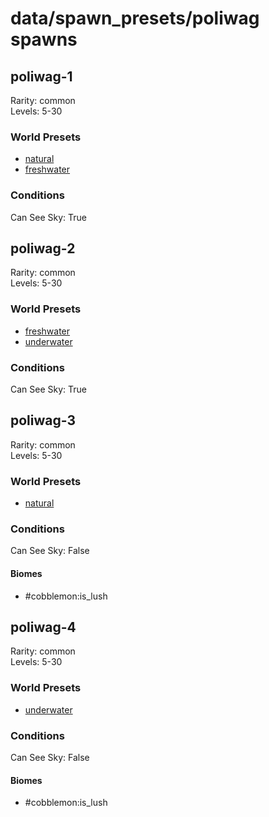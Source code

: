 # data/spawn_presets/poliwag spawns  
  
## poliwag-1  
Rarity: common  
Levels: 5-30  
  
### World Presets  
* [natural](/data/spawn_data/natural.md)  
* [freshwater](/data/spawn_data/freshwater.md)  
  
### Conditions  
Can See Sky: True  
  
## poliwag-2  
Rarity: common  
Levels: 5-30  
  
### World Presets  
* [freshwater](/data/spawn_data/freshwater.md)  
* [underwater](/data/spawn_data/underwater.md)  
  
### Conditions  
Can See Sky: True  
  
## poliwag-3  
Rarity: common  
Levels: 5-30  
  
### World Presets  
* [natural](/data/spawn_data/natural.md)  
  
### Conditions  
Can See Sky: False  
  
#### Biomes  
  * #cobblemon:is_lush
  
  
## poliwag-4  
Rarity: common  
Levels: 5-30  
  
### World Presets  
* [underwater](/data/spawn_data/underwater.md)  
  
### Conditions  
Can See Sky: False  
  
#### Biomes  
  * #cobblemon:is_lush
  

